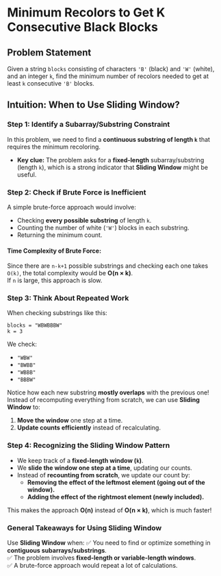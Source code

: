 # Minimum Recolors to Get K Consecutive Black Blocks

## Problem Statement
Given a string `blocks` consisting of characters `'B'` (black) and `'W'` (white), and an integer `k`, find the minimum number of recolors needed to get at least `k` consecutive `'B'` blocks.

## Intuition: When to Use Sliding Window?

### **Step 1: Identify a Subarray/Substring Constraint**
In this problem, we need to find a **continuous substring of length `k`** that requires the minimum recoloring.

- **Key clue:** The problem asks for a **fixed-length** subarray/substring (length `k`), which is a strong indicator that **Sliding Window** might be useful.

### **Step 2: Check if Brute Force is Inefficient**
A simple brute-force approach would involve:
- Checking **every possible substring** of length `k`.
- Counting the number of white (`'W'`) blocks in each substring.
- Returning the minimum count.

#### **Time Complexity of Brute Force:**  
Since there are `n-k+1` possible substrings and checking each one takes `O(k)`, the total complexity would be **O(n × k)**.  
If `n` is large, this approach is slow.

### **Step 3: Think About Repeated Work**
When checking substrings like this:
```plaintext
blocks = "WBWBBBW"
k = 3
```
We check:
- `"WBW"`
- `"BWBB"`
- `"WBBB"`
- `"BBBW"`

Notice how each new substring **mostly overlaps** with the previous one!  
Instead of recomputing everything from scratch, we can use **Sliding Window** to:
1. **Move the window** one step at a time.
2. **Update counts efficiently** instead of recalculating.

### **Step 4: Recognizing the Sliding Window Pattern**
- We keep track of a **fixed-length window (`k`)**.
- We **slide the window one step at a time**, updating our counts.
- Instead of **recounting from scratch**, we update our count by:
  - **Removing the effect of the leftmost element (going out of the window).**
  - **Adding the effect of the rightmost element (newly included).**

This makes the approach **O(n)** instead of **O(n × k)**, which is much faster!

### **General Takeaways for Using Sliding Window**
Use **Sliding Window** when:
✅ You need to find or optimize something in **contiguous subarrays/substrings**.  
✅ The problem involves **fixed-length or variable-length windows**.  
✅ A brute-force approach would repeat a lot of calculations.

